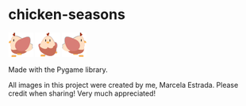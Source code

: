 # chicken-seasons

![chicken walking to the right](https://raw.githubusercontent.com/meescool/chicken-seasons/main/images/chicken/l_walk1.png) ![chicken walking downwards](https://raw.githubusercontent.com/meescool/chicken-seasons/main/images/chicken/d_walk1.png) ![chicken walking to the left](https://raw.githubusercontent.com/meescool/chicken-seasons/main/images/chicken/r_walk1.png) 




Made with the Pygame library.

All images in this project were created by me, Marcela Estrada.
Please credit when sharing! Very much appreciated!